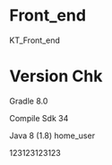 # Front_end
KT_Front_end

# Version Chk
Gradle 8.0

Compile Sdk 34

Java 8 (1.8)
 home_user

123123123123


